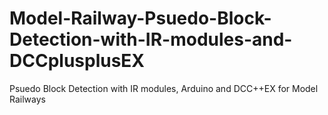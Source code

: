 # Model-Railway-Psuedo-Block-Detection-with-IR-modules-and-DCCplusplusEX
Psuedo Block Detection with IR modules, Arduino and DCC++EX for Model Railways
